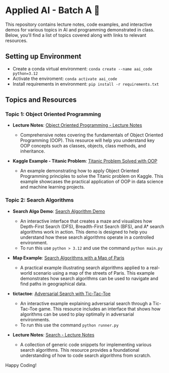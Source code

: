 # Applied AI - Batch A 🦾

This repository contains lecture notes, code examples, and interactive demos for various topics in AI and programming demonstrated in class. 
Below, you'll find a list of topics covered along with links to relevant resources.

## Setting up Environment 
- Create a conda virtual environment: `conda create --name aai_code python=3.12`
- Activate the enviroment: `conda activate aai_code`
- Install requirements in environment: `pip install -r requirements.txt`

## Topics and Resources

### Topic 1: Object Oriented Programming

- **Lecture Notes**: [Object Oriented Programming - Lecture Notes](https://github.com/yash161101/Applied-AI-Batch-A/blob/main/oops/oop_notes.ipynb)
  - Comprehensive notes covering the fundamentals of Object Oriented Programming (OOP). This resource will help you understand key OOP concepts such as classes, objects, class methods, and inheritance.

- **Kaggle Example - Titanic Problem**: [Titanic Problem Solved with OOP](https://www.kaggle.com/code/yash161101/topic-1-object-oriented-programming)
  - An example demonstrating how to apply Object Oriented Programming principles to solve the Titanic problem on Kaggle. This example showcases the practical application of OOP in data science and machine learning projects.

### Topic 2: Search Algorithms

- **Search Algo Demo**: [Search Algorithm Demo](https://github.com/yash161101/Applied-AI-Batch-A/tree/main/search/search_algo_demo)
  - An interactive interface that creates a maze and visualizes how Depth-First Search (DFS), Breadth-First Search (BFS), and A* search algorithms work in action. This demo is designed to help you understand how these search algorithms operate in a controlled environment.
  - To run this use `python > 3.12` and use the command `python main.py`

- **Map Example**: [Search Algorithms with a Map of Paris](https://github.com/yash161101/Applied-AI-Batch-A/tree/main/search/map_example)
  - A practical example illustrating search algorithms applied to a real-world scenario using a map of the streets of Paris. This example demonstrates how search algorithms can be used to navigate and find paths in geographical data.

- **tictactoe**: [Adversarial Search with Tic-Tac-Toe](https://github.com/yash161101/Applied-AI-Batch-A/tree/main/search/tictactoe)
  - An interactive example explaining adversarial search through a Tic-Tac-Toe game. This resource includes an interface that shows how algorithms can be used to play optimally in adversarial environments.
  - To run this use the command `python runner.py`

- **Lecture Notes**: [Search - Lecture Notes](https://github.com/yash161101/Applied-AI-Batch-A/blob/main/search/search_notes.ipynb)
  - A collection of generic code snippets for implementing various search algorithms. This resource provides a foundational understanding of how to code search algorithms from scratch.

Happy Coding!
